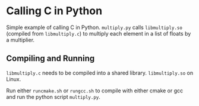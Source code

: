 # Calling C in Python

Simple example of calling C in Python. `multiply.py` calls `libmultiply.so` (compiled from `libmultiply.c`) to multiply each element in a list of floats by a multiplier.

## Compiling and Running

`libmultiply.c` needs to be compiled into a shared library. `libmultiply.so` on Linux.

Run either `runcmake.sh` or `rungcc.sh` to compile with either cmake or gcc and run the python script `multiply.py`.
